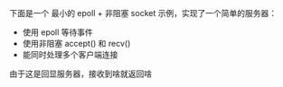 下面是一个 最小的 epoll + 非阻塞 socket 示例，实现了一个简单的服务器：
- 使用 epoll 等待事件
- 使用非阻塞 accept() 和 recv()
- 能同时处理多个客户端连接

由于这是回显服务器，接收到啥就返回啥

